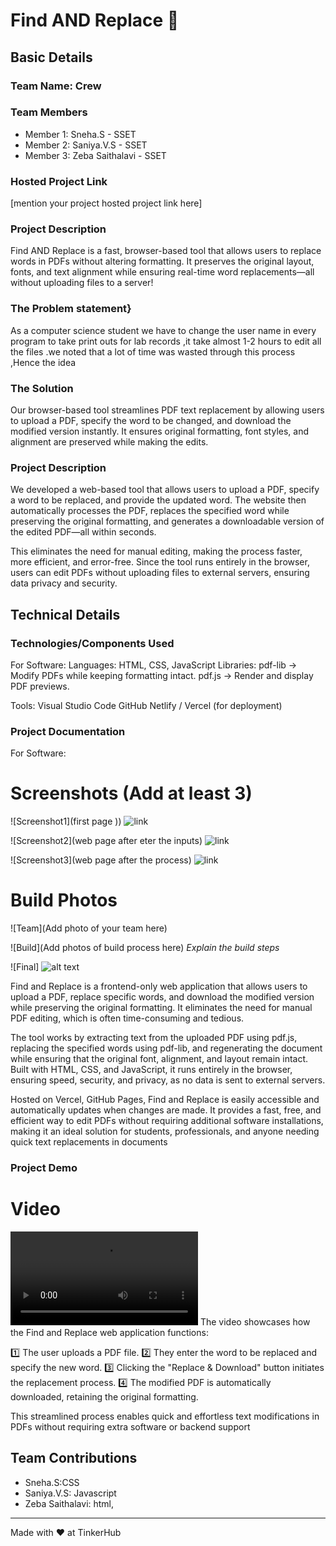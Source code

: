# Find AND Replace 🎯


## Basic Details
### Team Name: Crew


### Team Members
- Member 1: Sneha.S - SSET
- Member 2: Saniya.V.S - SSET
- Member 3: Zeba Saithalavi - SSET

### Hosted Project Link
[mention your project hosted project link here]

### Project Description
Find AND Replace is a fast, browser-based tool that allows users to replace words in PDFs without altering formatting. It preserves the original layout, fonts, and text alignment while ensuring real-time word replacements—all without uploading files to a server!




### The Problem statement}
As a computer science student we have to change the user name in every program to take print outs for lab records ,it take almost 1-2 hours to edit all the files .we noted that a lot of time was wasted through this process ,Hence the idea

### The Solution
Our browser-based tool streamlines PDF text replacement by allowing users to upload a PDF, specify the word to be changed, and download the modified version instantly. It ensures original formatting, font styles, and alignment are preserved while making the edits.


### **Project Description**  
We developed a web-based tool that allows users to upload a PDF, specify a word to be replaced, and provide the updated word. The website then automatically processes the PDF, replaces the specified word while preserving the original formatting, and generates a downloadable version of the edited PDF—all within seconds.  

This eliminates the need for manual editing, making the process faster, more efficient, and error-free. Since the tool runs entirely in the browser, users can edit PDFs without uploading files to external servers, ensuring data privacy and security.

## Technical Details
### Technologies/Components Used
For Software:
Languages: HTML, CSS, JavaScript
Libraries:
pdf-lib → Modify PDFs while keeping formatting intact.
pdf.js → Render and display PDF previews.

Tools:
Visual Studio Code
GitHub
Netlify / Vercel (for deployment)


### Project Documentation
For Software:

# Screenshots (Add at least 3)
![Screenshot1](first page ))
![link](<https://drive.google.com/file/d/1geHwpoVFbEe5Cwq-21wRqWUKOv9IYYth/view?usp=sharing>)

![Screenshot2](web page after eter the inputs)
![link](<https://drive.google.com/file/d/17A-AXCXBq_KZSgjCHCBVhkMOqAzzHVnn/view?usp=drive_link>)

![Screenshot3](web page after the process)
![link](<https://drive.google.com/file/d/1geHwpoVFbEe5Cwq-21wRqWUKOv9IYYth/view?usp=sharing>)


# Build Photos
![Team](Add photo of your team here)


![Build](Add photos of build process here)
*Explain the build steps*

![Final]
![alt text](<https://drive.google.com/file/d/1geHwpoVFbEe5Cwq-21wRqWUKOv9IYYth/view?usp=sharing>)

Find and Replace is a frontend-only web application that allows users to upload a PDF, replace specific words, and download the modified version while preserving the original formatting. It eliminates the need for manual PDF editing, which is often time-consuming and tedious.

The tool works by extracting text from the uploaded PDF using pdf.js, replacing the specified words using pdf-lib, and regenerating the document while ensuring that the original font, alignment, and layout remain intact. Built with HTML, CSS, and JavaScript, it runs entirely in the browser, ensuring speed, security, and privacy, as no data is sent to external servers.

Hosted on Vercel, GitHub Pages, Find and Replace is easily accessible and automatically updates when changes are made. It provides a fast, free, and efficient way to edit PDFs without requiring additional software installations, making it an ideal solution for students, professionals, and anyone needing quick text replacements in documents

### Project Demo
# Video
<video controls src="https://drive.google.com/file/d/1xBUEj8Q0JxgcZLoVQJXRE1qUjSLWCQ17/view?usp=drive_link" title="Title"></video>
The video showcases how the Find and Replace web application functions:

1️⃣ The user uploads a PDF file.
2️⃣ They enter the word to be replaced and specify the new word.
3️⃣ Clicking the "Replace & Download" button initiates the replacement process.
4️⃣ The modified PDF is automatically downloaded, retaining the original formatting.

This streamlined process enables quick and effortless text modifications in PDFs without requiring extra software or backend support


## Team Contributions
- Sneha.S:CSS 
- Saniya.V.S: Javascript
- Zeba Saithalavi: html,

---
Made with ❤️ at TinkerHub
